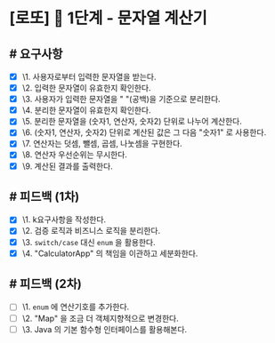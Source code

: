 # [로또] 🚀 1단계 - 문자열 계산기

## # 요구사항

- [x] \1. 사용자로부터 입력한 문자열을 받는다.
- [x] \2. 입력한 문자열이 유효한지 확인한다.
- [x] \3. 사용자가 입력한 문자열을 " "(공백)을 기준으로 분리한다.
- [x] \4. 분리한 문자열이 유효한지 확인한다.
- [x] \5. 분리한 문자열을 (숫자1, 연산자, 숫자2) 단위로 나누어 계산한다.
- [x] \6. (숫자1, 연산자, 숫자2) 단위로 계산된 값은 그 다음 "숫자1" 로 사용한다.
- [x] \7. 연산자는 덧셈, 뺄셈, 곱셈, 나눗셈을 구현한다.
- [x] \8. 연산자 우선순위는 무시한다.
- [x] \9. 계산된 결과를 출력한다.

## # 피드백 (1차)

- [x] \1. k요구사항을 작성한다.
- [x] \2. 검증 로직과 비즈니스 로직을 분리한다.
- [x] \3. `switch/case` 대신 `enum` 을 활용한다.
- [x] \4. "CalculatorApp" 의 책임을 이관하고 세분화한다.

## # 피드백 (2차)

- [ ] \1. `enum` 에 연산기호를 추가한다.
- [ ] \2. "Map" 을 조금 더 객체지향적으로 변경한다.
- [ ] \3. Java 의 기본 함수형 인터페이스를 활용해본다.
